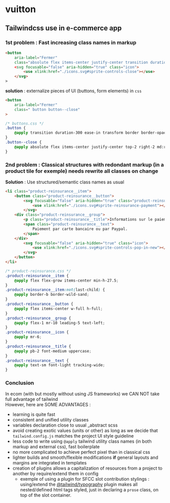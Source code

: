 # vuitton

## Tailwindcss use in e-commerce app

### 1st problem : Fast increasing class names in markup

```html
<button
    aria-label="Fermer"
    class="absolute flex items-center justify-center transition duration-300 ease-in transform border border-opacity-50 rounded-sm border-wild-sand hover:border-opacity-100 top-2 right-2 md:right-0 md:-translate-y-1/2 md:top-1/2"
    <svg focusable="false" aria-hidden="true" class="icon">
        <use xlink:href="./icons.svg#sprite-controls-close"></use>
    </svg>
>
```

**solution** : externalize pieces of UI (buttons, form elements) in `css`

```html
<button
    aria-label="Fermer"
    class=" button button--close"
>
```

```css
/* buttons.css */
.button {
    @apply transition duration-300 ease-in transform border border-opacity-50 rounded-sm border-wild-sand hover:border-opacity-100;
}
.button--close {
    @apply absolute flex items-center justify-center top-2 right-2 md:right-0 md:-translate-y-1/2 md:top-1/2;
}
```

### 2nd problem : Classical structures with redondant markup (in a product tile for exemple) needs rewrite all classes on change
 
**Solution** : Use structured/semantic class names as usual

```html
<li class="product-reinsurance__item">
    <button class="product-reinsurance__button">
        <svg focusable="false" aria-hidden="true" class="product-reinsurance__icon icon-lg">
            <use xlink:href="./icons.svg#sprite-reinsurance-payment"></use>
        </svg>
    <div class="product-reinsurance__group">
        <p class="product-reinsurance__title">Informations sur le paiement</p>
        <span class="product-reinsurance__text">
            Paiement par carte bancaire ou par Paypal.
        </span>
    </div>
        <svg focusable="false" aria-hidden="true" class="icon">
            <use xlink:href="./icons.svg#sprite-controls-pop-in-new"></use>
        </svg>
    </button>
</li>
```

```css
/* product-reinsurance.css */
.product-reinsurance__item {
    @apply flex flex-grow items-center min-h-27.5;
}
.product-reinsurance__item:not(last-child) {
    @apply border-b border-wild-sand;
}
.product-reinsurance__button {
    @apply flex items-center w-full h-full;
}
.product-reinsurance__group {
    @apply flex-1 mr-10 leading-5 text-left;
}
.product-reinsurance__icon {
    @apply mr-6;
}
.product-reinsurance__title {
    @apply pb-2 font-medium uppercase;
}
.product-reinsurance__text {
    @apply text-sm font-light tracking-wide;
}
```

### Conclusion

In ecom (with but mostly without using JS frameworks) we CAN NOT take full advantage of tailwind  
However, here are SOME ADVANTAGES : 
- learning is quite fast
- consistent and unified utility classes
- variables declaration close to usual _abstract scss 
- avoid creating exotic values (units or other) as long as we decide that `tailwind.config.js` matches the project UI style guideline
- less code to write using `@apply` tailwind utility class names (in both markup and external css), fast boilerplate
- no more complicated to achieve perfect pixel than in classical css
- lighter builds and smooth/flexible modifications **if** general layouts and margins are integrated in templates
- creation of plugins allows a capitalization of resources from a project to another by require/extend them in config
  - exemple of using a plugin for SFCC slot contribution stylings : using/extend the [@tailwind/typography](https://github.com/tailwindlabs/tailwindcss-typography) plugin makes all nested/defined html tags styled, just in declaring a `prose` class, on top of the slot container.



